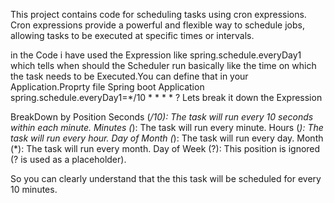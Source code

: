 This project contains code for scheduling tasks using cron expressions. Cron expressions provide a powerful and flexible way to schedule jobs, allowing tasks to be executed at specific times or intervals.

in the Code i have used the Expression like spring.schedule.everyDay1 which tells when should the Scheduler run basically like the time on which the task needs to be Executed.You can define that in your Application.Proprty file Spring boot Application 
spring.schedule.everyDay1=*/10 * * * * ?
Lets break it down the Expression 

BreakDown by Position 
Seconds (*/10): The task will run every 10 seconds within each minute.
Minutes (*): The task will run every minute.
Hours (*): The task will run every hour.
Day of Month (*): The task will run every day.
Month (*): The task will run every month.
Day of Week (?): This position is ignored (? is used as a placeholder).

So you can clearly understand that the this task will be scheduled for every 10 minutes.

 
